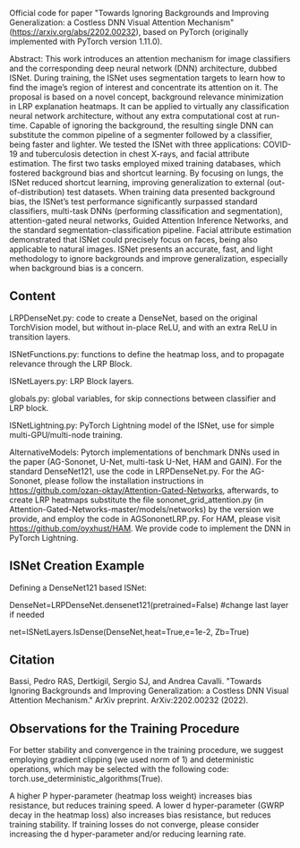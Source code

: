 Official code for paper "Towards Ignoring Backgrounds and Improving Generalization: a Costless DNN Visual Attention Mechanism" (https://arxiv.org/abs/2202.00232), based on PyTorch (originally implemented with PyTorch version 1.11.0).

Abstract:
This work introduces an attention mechanism for image classifiers and the corresponding deep neural network (DNN)
architecture, dubbed ISNet. During training, the ISNet uses segmentation targets to learn how to find the image’s region of
interest and concentrate its attention on it. The proposal is based on a novel concept, background relevance minimization
in LRP explanation heatmaps. It can be applied to virtually any classification neural network architecture, without any extra
computational cost at run-time. Capable of ignoring the background, the resulting single DNN can substitute the common
pipeline of a segmenter followed by a classifier, being faster and lighter. We tested the ISNet with three applications: COVID-19
and tuberculosis detection in chest X-rays, and facial attribute estimation. The first two tasks employed mixed training databases,
which fostered background bias and shortcut learning. By focusing on lungs, the ISNet reduced shortcut learning, improving
generalization to external (out-of-distribution) test datasets. When training data presented background bias, the ISNet’s
test performance significantly surpassed standard classifiers, multi-task DNNs (performing classification and segmentation),
attention-gated neural networks, Guided Attention Inference Networks, and the standard segmentation-classification pipeline.
Facial attribute estimation demonstrated that ISNet could precisely focus on faces, being also applicable to natural images.
ISNet presents an accurate, fast, and light methodology to ignore backgrounds and improve generalization, especially when
background bias is a concern.

## Content
LRPDenseNet.py: code to create a DenseNet, based on the original TorchVision model, but  without in-place ReLU, and with an extra ReLU in transition layers.

ISNetFunctions.py: functions to define the heatmap loss, and to propagate relevance through the LRP Block. 

ISNetLayers.py: LRP Block layers.

globals.py: global variables, for skip connections between classifier and LRP block.

ISNetLightning.py: PyTorch Lightning model of the ISNet, use for simple multi-GPU/multi-node training.

AlternativeModels: Pytorch implementations of benchmark DNNs used in the paper (AG-Sononet, U-Net, multi-task U-Net, HAM and GAIN). For the standard DenseNet121, use the code in LRPDenseNet.py. For the AG-Sononet, please follow the installation instructions in https://github.com/ozan-oktay/Attention-Gated-Networks, afterwards, to create LRP heatmaps substitute the file sononet_grid_attention.py (in Attention-Gated-Networks-master/models/networks) by the version we provide, and employ the code in AGSononetLRP.py. For HAM, please visit https://github.com/oyxhust/HAM. We provide code to implement the DNN in PyTorch Lightning.

## ISNet Creation Example
Defining a DenseNet121 based ISNet:

DenseNet=LRPDenseNet.densenet121(pretrained=False)
#change last layer if needed

net=ISNetLayers.IsDense(DenseNet,heat=True,e=1e-2, Zb=True)

## Citation
Bassi, Pedro RAS, Dertkigil, Sergio SJ, and Andrea Cavalli. "Towards Ignoring Backgrounds and Improving Generalization: a Costless DNN Visual Attention Mechanism." ArXiv preprint. ArXiv:2202.00232 (2022).

## Observations for the Training Procedure
For better stability and convergence in the training procedure, we suggest employing gradient clipping (we used norm of 1) and deterministic operations, which may be selected with the following code: torch.use_deterministic_algorithms(True).

A higher P hyper-parameter (heatmap loss weight) increases bias resistance, but reduces training speed. A lower d hyper-parameter (GWRP decay in the heatmap loss) also increases bias resistance, but reduces training stability. If training losses do not converge, please consider increasing the d hyper-parameter and/or reducing learning rate. 
